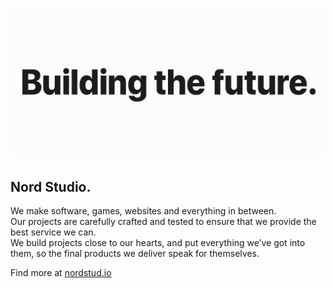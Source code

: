 ![We are Nord!](/profile/banner.png)

## Nord Studio.
We make software, games, websites and everything in between.  
Our projects are carefully crafted and tested to ensure that we provide the best service we can.  
We build projects close to our hearts, and put everything we’ve got into them, so the final products we deliver speak for themselves.

Find more at [nordstud.io](https://www.nordstud.io)
